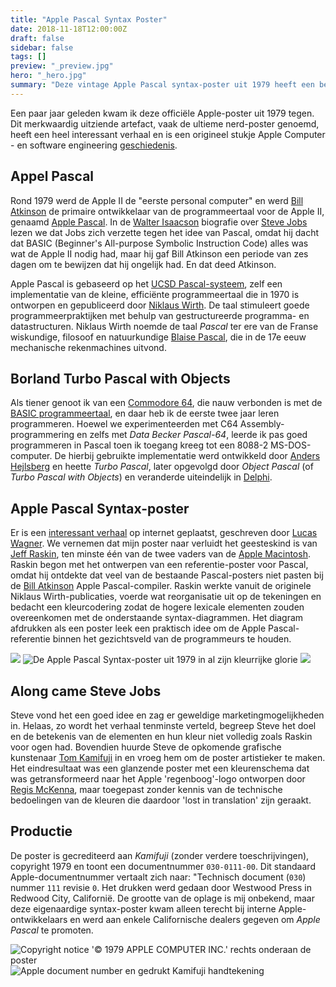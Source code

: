 ```yaml
---
title: "Apple Pascal Syntax Poster"
date: 2018-11-18T12:00:00Z
draft: false
sidebar: false
tags: []
preview: "_preview.jpg"
hero: "_hero.jpg"
summary: "Deze vintage Apple Pascal syntax-poster uit 1979 heeft een behoorlijk interessant verhaal en is ook een origineel stukje geschiedenis van software-engineering."
---
```


Een paar jaar geleden kwam ik deze officiële Apple-poster uit 1979 tegen.
Dit merkwaardig uitziende artefact, vaak de ultieme nerd-poster genoemd, heeft een heel interessant verhaal en is een origineel stukje Apple Computer - en software engineering [geschiedenis](http://www.computerhistory.org/collections/catalog/102640077).

## Appel Pascal
Rond 1979 werd de Apple II de "eerste personal computer" en werd [Bill Atkinson](https://twitter.com/billatk) de primaire ontwikkelaar van de programmeertaal voor de Apple II, genaamd [Apple Pascal](https://web.archive.org/web/20150405004057/http://apple2info.net/images/2/24/Apple2Pascal_Operating_System_Ref.pdf).
In de [Walter Isaacson](http://www.simonandschuster.com/books/Steve-Jobs/Walter-Isaacson/9781451648539) biografie over [Steve Jobs](https://en.wikipedia.org/wiki/Steve_Jobs) lezen we dat Jobs zich verzette tegen het idee van Pascal, omdat hij dacht dat BASIC (Beginner's All-purpose Symbolic Instruction Code) alles was wat de Apple II nodig had, maar hij gaf Bill Atkinson een periode van zes dagen om te bewijzen dat hij ongelijk had. En dat deed Atkinson.

Apple Pascal is gebaseerd op het [UCSD Pascal-systeem](https://en.wikipedia.org/wiki/UCSD_Pascal), zelf een implementatie van de kleine, efficiënte programmeertaal die in 1970 is ontworpen en gepubliceerd door [Niklaus Wirth](https://en.wikipedia.org/wiki/Niklaus_Wirth).
De taal stimuleert goede programmeerpraktijken met behulp van gestructureerde programma- en datastructuren.
Niklaus Wirth noemde de taal _Pascal_ ter ere van de Franse wiskundige, filosoof en natuurkundige [Blaise Pascal](https://en.wikipedia.org/wiki/Blaise_Pascal), die in de 17e eeuw mechanische rekenmachines uitvond.

## Borland Turbo Pascal with Objects
Als tiener genoot ik van een [Commodore 64](https://en.wikipedia.org/wiki/Commodore_64), die nauw verbonden is met de [BASIC programmeertaal](https://www.c64-wiki.com/wiki/BASIC), en daar heb ik de eerste twee jaar leren programmeren.
Hoewel we experimenteerden met C64 Assembly-programmering en zelfs met _Data Becker Pascal-64_, leerde ik pas goed programmeren in Pascal toen ik toegang kreeg tot een 8088-2 MS-DOS-computer.
De hierbij gebruikte implementatie werd ontwikkeld door [Anders Hejlsberg]("https://twitter.com/ahejlsberg) en heette _Turbo Pascal_, later opgevolgd door _Object Pascal_ (of _Turbo Pascal with Objects_) en veranderde uiteindelijk in [Delphi](https://en.wikipedia.org/wiki/Delphi_(IDE)).

## Apple Pascal Syntax-poster
Er is een [interessant verhaal]("https://vintagecomputer.ca/the-history-of-apples-pascal-syntax-poster-1979-80/) op internet geplaatst, geschreven door [Lucas Wagner](http://archive.li/xD6KS).
We vernemen dat mijn poster naar verluidt het geesteskind is van [Jeff Raskin](https://en.wikipedia.org/wiki/Jef_Raskin), ten minste één van de twee vaders van de [Apple Macintosh](https://en.wikipedia.org/wiki/Macintosh).
Raskin begon met het ontwerpen van een referentie-poster voor Pascal, omdat hij ontdekte dat veel van de bestaande Pascal-posters niet pasten bij de [Bill Atkinson](https://en.wikipedia.org/wiki/Bill_Atkinson) Apple Pascal-compiler.
Raskin werkte vanuit de originele Niklaus Wirth-publicaties, voerde wat reorganisatie uit op de tekeningen en bedacht een kleurcodering zodat de hogere lexicale elementen zouden overeenkomen met de onderstaande syntax-diagrammen.
Het diagram afdrukken als een poster leek een praktisch idee om de Apple Pascal-referentie binnen het gezichtsveld van de programmeurs te houden.

![](1984.jpg)
![De Apple Pascal Syntax-poster uit 1979 in al zijn kleurrijke glorie](scan.jpg)
![](teleac.jpg)

## Along came Steve Jobs
Steve vond het een goed idee en zag er geweldige marketingmogelijkheden in.
Helaas, zo wordt het verhaal tenminste verteld, begreep Steve het doel en de betekenis van de elementen en hun kleur niet volledig zoals Raskin voor ogen had.
Bovendien huurde Steve de opkomende grafische kunstenaar [Tom Kamifuji](http://www.artnet.com/artists/tom-kamifuji/) in en vroeg hem om de poster artistieker te maken.
Het eindresultaat was een glanzende poster met een kleurenschema dat was getransformeerd naar het Apple 'regenboog'-logo ontworpen door [Regis McKenna](https://en.wikipedia.org/wiki/Regis_McKenna), maar toegepast zonder kennis van de technische bedoelingen van de kleuren die daardoor 'lost in translation' zijn geraakt.

## Productie
De poster is gecrediteerd aan _Kamifuji_ (zonder verdere toeschrijvingen), copyright 1979 en toont een documentnummer ```030-0111-00```.
Dit standaard Apple-documentnummer vertaalt zich naar: "Technisch document (```030```) nummer ```111``` revisie ```0```.
Het drukken werd gedaan door Westwood Press in Redwood City, Californië.
De grootte van de oplage is mij onbekend, maar deze eigenaardige syntax-poster kwam alleen terecht bij interne Apple-ontwikkelaars en werd aan enkele Californische dealers gegeven om _Apple Pascal_ te promoten.

![Copyright notice '&copy; 1979 APPLE COMPUTER INC.' rechts onderaan de poster](copyright.jpg)
![Apple document number en gedrukt Kamifuji handtekening](number.jpg)
